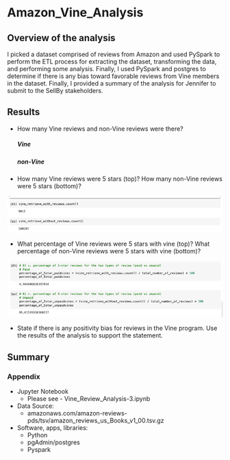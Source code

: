 # Amazon_Vine_Analysis

## Overview of the analysis
I picked a dataset comprised of reviews from Amazon and used PySpark to perform the ETL process for extracting the dataset, transforming the data, and performing some analysis. Finally, I used PySpark and postgres to determine if there is any bias toward favorable reviews from Vine members in the dataset. Finally, I provided a summary of the analysis for Jennifer to submit to the SellBy stakeholders.

## Results 
- How many Vine reviews and non-Vine reviews were there?
  ##### _Vine_

  ##### _non-Vine_
  
- How many Vine reviews were 5 stars (top)? How many non-Vine reviews were 5 stars (bottom)?

 ![](count_of_5star.png)
  
- What percentage of Vine reviews were 5 stars with vine (top)? What percentage of non-Vine reviews were 5 stars with vine (bottom)?

 ![](percentage_of_5star.png)
  
- State if there is any positivity bias for reviews in the Vine program. Use the results of the analysis to support the statement. 

  

## Summary



### Appendix
- Jupyter Notebook
  - Please see - Vine_Review_Analysis-3.ipynb 
- Data Source: 
  - amazonaws.com/amazon-reviews-pds/tsv/amazon_reviews_us_Books_v1_00.tsv.gz
- Software, apps, libraries:
  - Python
  - pgAdmin/postgres
  - Pyspark
